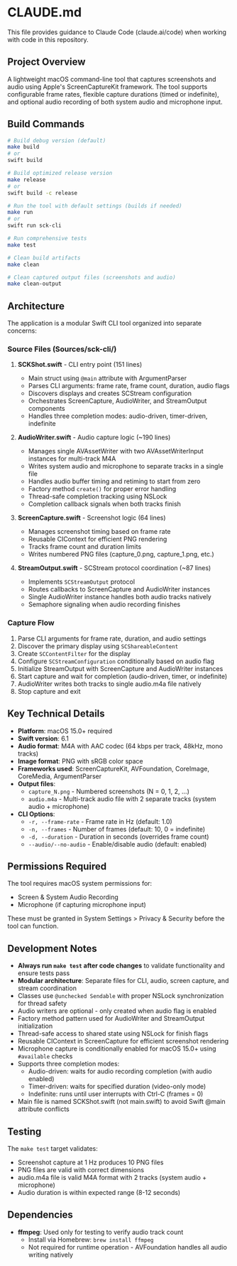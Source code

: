 # CLAUDE.md

This file provides guidance to Claude Code (claude.ai/code) when working with code in this repository.

## Project Overview

A lightweight macOS command-line tool that captures screenshots and audio using Apple's ScreenCaptureKit framework. The tool supports configurable frame rates, flexible capture durations (timed or indefinite), and optional audio recording of both system audio and microphone input.

## Build Commands

```bash
# Build debug version (default)
make build
# or
swift build

# Build optimized release version
make release
# or
swift build -c release

# Run the tool with default settings (builds if needed)
make run
# or
swift run sck-cli

# Run comprehensive tests
make test

# Clean build artifacts
make clean

# Clean captured output files (screenshots and audio)
make clean-output
```

## Architecture

The application is a modular Swift CLI tool organized into separate concerns:

### Source Files (Sources/sck-cli/)

1. **SCKShot.swift** - CLI entry point (151 lines)
   - Main struct using `@main` attribute with ArgumentParser
   - Parses CLI arguments: frame rate, frame count, duration, audio flags
   - Discovers displays and creates SCStream configuration
   - Orchestrates ScreenCapture, AudioWriter, and StreamOutput components
   - Handles three completion modes: audio-driven, timer-driven, indefinite

2. **AudioWriter.swift** - Audio capture logic (~190 lines)
   - Manages single AVAssetWriter with two AVAssetWriterInput instances for multi-track M4A
   - Writes system audio and microphone to separate tracks in a single file
   - Handles audio buffer timing and retiming to start from zero
   - Factory method `create()` for proper error handling
   - Thread-safe completion tracking using NSLock
   - Completion callback signals when both tracks finish

3. **ScreenCapture.swift** - Screenshot logic (64 lines)
   - Manages screenshot timing based on frame rate
   - Reusable CIContext for efficient PNG rendering
   - Tracks frame count and duration limits
   - Writes numbered PNG files (capture_0.png, capture_1.png, etc.)

4. **StreamOutput.swift** - SCStream protocol coordination (~87 lines)
   - Implements `SCStreamOutput` protocol
   - Routes callbacks to ScreenCapture and AudioWriter instances
   - Single AudioWriter instance handles both audio tracks natively
   - Semaphore signaling when audio recording finishes

### Capture Flow

1. Parse CLI arguments for frame rate, duration, and audio settings
2. Discover the primary display using `SCShareableContent`
3. Create `SCContentFilter` for the display
4. Configure `SCStreamConfiguration` conditionally based on audio flag
5. Initialize StreamOutput with ScreenCapture and AudioWriter instances
6. Start capture and wait for completion (audio-driven, timer, or indefinite)
7. AudioWriter writes both tracks to single audio.m4a file natively
8. Stop capture and exit

## Key Technical Details

- **Platform**: macOS 15.0+ required
- **Swift version**: 6.1
- **Audio format**: M4A with AAC codec (64 kbps per track, 48kHz, mono tracks)
- **Image format**: PNG with sRGB color space
- **Frameworks used**: ScreenCaptureKit, AVFoundation, CoreImage, CoreMedia, ArgumentParser
- **Output files**:
  - `capture_N.png` - Numbered screenshots (N = 0, 1, 2, ...)
  - `audio.m4a` - Multi-track audio file with 2 separate tracks (system audio + microphone)
- **CLI Options**:
  - `-r, --frame-rate` - Frame rate in Hz (default: 1.0)
  - `-n, --frames` - Number of frames (default: 10, 0 = indefinite)
  - `-d, --duration` - Duration in seconds (overrides frame count)
  - `--audio/--no-audio` - Enable/disable audio (default: enabled)

## Permissions Required

The tool requires macOS system permissions for:
- Screen & System Audio Recording
- Microphone (if capturing microphone input)

These must be granted in System Settings > Privacy & Security before the tool can function.

## Development Notes

- **Always run `make test` after code changes** to validate functionality and ensure tests pass
- **Modular architecture**: Separate files for CLI, audio, screen capture, and stream coordination
- Classes use `@unchecked Sendable` with proper NSLock synchronization for thread safety
- Audio writers are optional - only created when audio flag is enabled
- Factory method pattern used for AudioWriter and StreamOutput initialization
- Thread-safe access to shared state using NSLock for finish flags
- Reusable CIContext in ScreenCapture for efficient screenshot rendering
- Microphone capture is conditionally enabled for macOS 15.0+ using `#available` checks
- Supports three completion modes:
  - Audio-driven: waits for audio recording completion (with audio enabled)
  - Timer-driven: waits for specified duration (video-only mode)
  - Indefinite: runs until user interrupts with Ctrl-C (frames = 0)
- Main file is named SCKShot.swift (not main.swift) to avoid Swift @main attribute conflicts

## Testing

The `make test` target validates:
- Screenshot capture at 1 Hz produces 10 PNG files
- PNG files are valid with correct dimensions
- audio.m4a file is valid M4A format with 2 tracks (system audio + microphone)
- Audio duration is within expected range (8-12 seconds)

## Dependencies

- **ffmpeg**: Used only for testing to verify audio track count
  - Install via Homebrew: `brew install ffmpeg`
  - Not required for runtime operation - AVFoundation handles all audio writing natively